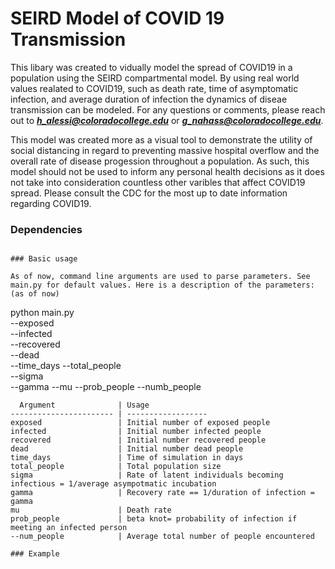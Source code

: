 # SEIRD Model of COVID 19 Transmission


This libary was created to vidually model the spread of COVID19 in a population using the SEIRD compartmental model. By using real world values realated to COVID19, such as death rate, time of asymptomatic infection, and average duration of infection the dynamics of diseae transmission can be modeled. For any questions or comments, please reach out to ***h_alessi@coloradocollege.edu*** or ***g_nahass@coloradocollege.edu***.

This model was created more as a visual tool to demonstrate the utility of social distancing in regard to preventing massive hospital overflow and the overall rate of disease progession throughout a population. As such, this model should not be used to inform any personal health decisions as it does not take into consideration countless other varibles that affect COVID19 spread. Please consult the CDC for the most up to date information regarding COVID19.

### Dependencies

 ```pip install numpy scipy matplotlib argparse utils person math'''

### Basic usage

As of now, command line arguments are used to parse parameters. See main.py for default values. Here is a description of the parameters: (as of now)

```
python main.py \
        --exposed        
        --infected        
        --recovered         
        --dead      
        --time_days 
        --total_people         
        --sigma      
        --gamma 
        --mu 
        --prob_people 
        --numb_people
```
  Argument              | Usage          
----------------------- | ------------------
exposed                 | Initial number of exposed people
infected                | Initial number infected people
recovered               | Initial number recovered people
dead                    | Initial number dead people
time_days               | Time of simulation in days
total_people            | Total population size
sigma                   | Rate of latent individuals becoming infectious = 1/average asympotmatic incubation
gamma                   | Recovery rate == 1/duration of infection = gamma
mu                      | Death rate
prob_people             | beta knot= probability of infection if meeting an infected person
--num_people            | Average total number of people encountered

### Example
